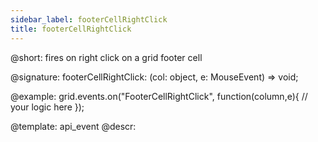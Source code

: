 ```yaml
---
sidebar_label: footerCellRightClick
title: footerCellRightClick
---          
```


@short: fires on right click on a grid footer cell

@signature: footerCellRightClick: (col: object, e: MouseEvent) => void;

<!-- @params:
- column		object		an object with a column configuration
- e				Event		a native event object -->


@example:
grid.events.on("FooterCellRightClick", function(column,e){
    // your logic here
});


@template: api_event
@descr:



